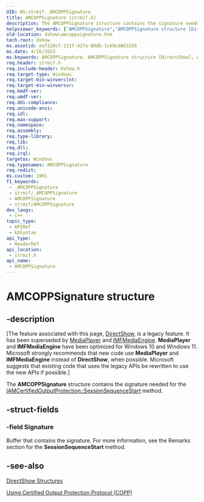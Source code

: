 ```yaml
---
UID: NS:strmif._AMCOPPSignature
title: AMCOPPSignature (strmif.h)
description: The AMCOPPSignature structure contains the signature needed for the IAMCertifiedOutputProtection::SessionSequenceStart method.
helpviewer_keywords: ["AMCOPPSignature","AMCOPPSignature structure [DirectShow]","AMCOPPSignatureStructure","dshow.amcoppsignature","strmif/AMCOPPSignature"]
old-location: dshow\amcoppsignature.htm
tech.root: dshow
ms.assetid: eaf220cf-111f-42fa-80db-1c69cd863258
ms.date: 4/26/2023
ms.keywords: AMCOPPSignature, AMCOPPSignature structure [DirectShow], AMCOPPSignatureStructure, dshow.amcoppsignature, strmif/AMCOPPSignature
req.header: strmif.h
req.include-header: Dshow.h
req.target-type: Windows
req.target-min-winverclnt: 
req.target-min-winversvr: 
req.kmdf-ver: 
req.umdf-ver: 
req.ddi-compliance: 
req.unicode-ansi: 
req.idl: 
req.max-support: 
req.namespace: 
req.assembly: 
req.type-library: 
req.lib: 
req.dll: 
req.irql: 
targetos: Windows
req.typenames: AMCOPPSignature
req.redist: 
ms.custom: 19H1
f1_keywords:
 - _AMCOPPSignature
 - strmif/_AMCOPPSignature
 - AMCOPPSignature
 - strmif/AMCOPPSignature
dev_langs:
 - c++
topic_type:
 - APIRef
 - kbSyntax
api_type:
 - HeaderDef
api_location:
 - strmif.h
api_name:
 - AMCOPPSignature
---
```


# AMCOPPSignature structure


## -description

\[The feature associated with this page, [DirectShow](/windows/win32/directshow/directshow), is a legacy feature. It has been superseded by [MediaPlayer](/uwp/api/Windows.Media.Playback.MediaPlayer) and [IMFMediaEngine](/windows/win32/api/mfmediaengine/nn-mfmediaengine-imfmediaengine). **MediaPlayer** and **IMFMediaEngine** have been optimized for Windows 10 and Windows 11. Microsoft strongly recommends that new code use **MediaPlayer** and **IMFMediaEngine** instead of **DirectShow**, when possible. Microsoft suggests that existing code that uses the legacy APIs be rewritten to use the new APIs if possible.\]

The <b>AMCOPPSignature</b> structure contains the signature needed for the <a href="/windows/desktop/api/strmif/nf-strmif-iamcertifiedoutputprotection-sessionsequencestart">IAMCertifiedOutputProtection::SessionSequenceStart</a> method.

## -struct-fields

### -field Signature

Buffer that contains the signature. For more information, see the Remarks section for the <b>SessionSequenceStart</b> method.

## -see-also

<a href="/windows/desktop/DirectShow/directshow-structures">DirectShow Structures</a>



<a href="/windows/desktop/DirectShow/using-certified-output-protection-protocol--copp">Using Certified Output Protection Protocol (COPP)</a>